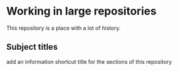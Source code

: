 # Working in large repositories

This repository is a place with a lot of history.

## Subject titles
add an information shortcut title for the sections of this repository
